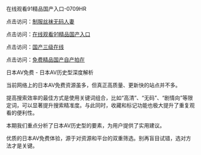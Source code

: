 在线观看91精品国产入口-0709HR

点击访问：<a href="https://heiliaoe8ajia.pages.dev">制服丝袜无码人妻</a>

点击访问：<a href="https://heiliao2dmwwy.pages.dev">在线观看91精品国产入口</a>

点击访问：<a href="https://heiliaoxwd5i8.pages.dev">国产三级在线</a>

点击访问：<a href="https://heiliao2dmwwy.pages.dev">免费精品国产自产拍在</a>


日本AV免费 - 日本AV历史型深度解析

当前网络上的日本AV免费资源虽多，但真正高质量、更新快的站点并不多。

提高搜索效率的最佳方式是使用关键词组合，比如“高清”、“无码”、“剧情向”等限定词，可以显著提升搜索精准度。与此同时，收藏和标记功能也极大提升了重复观看的便利性。

本期我们重点分析了日本AV历史型的要素，为用户提供了实用建议。

优质的日本AV免费体验，源于对资源和平台的双重筛选。别再盲目试错，选对方法才是关键。



<span style="display:none;">[Canonical link]( https://github.com/ht20250709/752452 ）</span>
